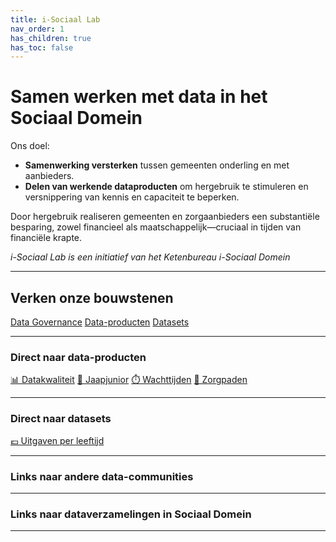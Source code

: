 ```yaml
---
title: i-Sociaal Lab
nav_order: 1
has_children: true
has_toc: false
---
```

# Samen werken met data in het Sociaal Domein

Ons doel:

- **Samenwerking versterken** tussen gemeenten onderling en met aanbieders.
- **Delen van werkende dataproduc­ten** om hergebruik te stimuleren en versnippering van kennis en capaciteit te beperken.

Door hergebruik realiseren gemeenten en zorgaanbieders een substantiële besparing, zowel financieel als maatschappelijk—cruciaal in tijden van financiële krapte.

*i-Sociaal Lab is een initiatief van het Ketenbureau i-Sociaal Domein*

---

## Verken onze bouwstenen
<div class="big-buttons">
  <a class="big-btn big-btn-blue1" href="./data-governance">Data Governance</a>
  <a class="big-btn big-btn-blue2" href="./dataproducten">Data-producten</a>
  <a class="big-btn big-btn-blue3" href="./datasets">Datasets</a>
</div>

---

### Direct naar data-producten
<div class="small-buttons">
   <a class="small-btn" href="./dashboards/datakwaliteit/" >📊 Datakwaliteit</a>
  <a class="small-btn" href="./jaapjunior/">💬 Jaapjunior</a>
  <a class="small-btn" href="./dashboards/wachttijden/" >⏱️ Wachttijden</a>
  <a class="small-btn" href="./zorgpaden/">🧭 Zorgpaden</a>
</div>

---

### Direct naar datasets
<div class="small-buttons">
   <a class="small-btn" href="./datasets/CPB-leeftijdskosten/" >💶 Uitgaven per leeftijd</a>
</div>

---

### Links naar andere data-communities

---

### Links naar dataverzamelingen in Sociaal Domein

---
